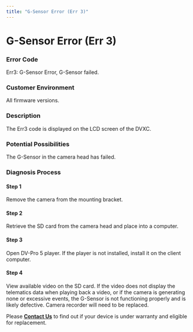 ```yaml
---
title: "G-Sensor Error (Err 3)"
---
```

# G-Sensor Error (Err 3)

### Error Code

Err3: G-Sensor Error, G-Sensor failed.

### Customer Environment

All firmware versions.

### Description

The Err3 code is displayed on the LCD screen of the DVXC.

### Potential Possibilities

The G-Sensor in the camera head has failed.

### Diagnosis Process

#### Step 1

Remove the camera from the mounting bracket.

#### Step 2

Retrieve the SD card from the camera head and place into a computer.

#### Step 3

Open DV-Pro 5 player. If the player is not installed, install it on the client computer.

#### Step 4

View available video on the SD card. If the video does not display the telematics data when playing back a video, or if the camera is generating none or excessive events, the G-Sensor is not functioning properly and is likely defective. Camera recorder will need to be replaced.  
Please **[Contact Us](/contact_us)** to find out if your device is under warranty and eligible for replacement.
